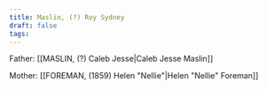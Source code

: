 ```yaml
---
title: Maslin, (?) Roy Sydney
draft: false
tags:
---
```

Father: [[MASLIN, (?) Caleb Jesse|Caleb Jesse Maslin]]

Mother: [[FOREMAN, (1859) Helen "Nellie"|Helen "Nellie" Foreman]]
